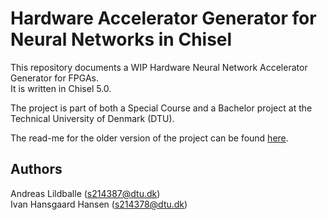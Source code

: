 # Hardware Accelerator Generator for Neural Networks in Chisel

This repository documents a WIP Hardware Neural Network Accelerator Generator for FPGAs.\
It is written in Chisel 5.0.

The project is part of both a Special Course and a Bachelor project at the Technical University of Denmark (DTU).

The read-me for the older version of the project can be found [here](docs/OLD_README.md).

## Authors

Andreas Lildballe (s214387@dtu.dk) \
Ivan Hansgaard Hansen (s214378@dtu.dk)

